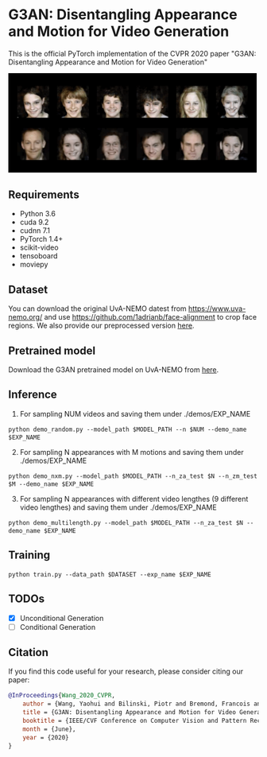 # G3AN: Disentangling Appearance and Motion for Video Generation
This is the official PyTorch implementation of the CVPR 2020 paper "G3AN: Disentangling Appearance and Motion for Video Generation"

<img src="demo.gif" width="500">

## Requirements
- Python 3.6
- cuda 9.2
- cudnn 7.1
- PyTorch 1.4+
- scikit-video
- tensoboard
- moviepy

## Dataset
You can download the original UvA-NEMO datest from https://www.uva-nemo.org/ and use https://github.com/1adrianb/face-alignment to crop face regions. We also provide our preprocessed version [here](https://filesender.renater.fr/download.php?token=53549086-caa6-4178-af12-ec10049570c3&files_ids=2070047).

## Pretrained model
Download the G3AN pretrained model on UvA-NEMO from [here](https://drive.google.com/file/d/1sDkWELQHsQqg0MUR-DJsM3YpSyenTX-S/view?usp=sharing).

## Inference
1. For sampling NUM videos and saving them under ./demos/EXP_NAME

```shell script
python demo_random.py --model_path $MODEL_PATH --n $NUM --demo_name $EXP_NAME
```

2. For sampling N appearances with M motions and saving them under ./demos/EXP_NAME
```shell script
python demo_nxm.py --model_path $MODEL_PATH --n_za_test $N --n_zm_test $M --demo_name $EXP_NAME
```

3. For sampling N appearances with different video lengthes (9 different video lengthes) and saving them under ./demos/EXP_NAME
```shell script
python demo_multilength.py --model_path $MODEL_PATH --n_za_test $N --demo_name $EXP_NAME
```

## Training
```shell script
python train.py --data_path $DATASET --exp_name $EXP_NAME
```

## TODOs
- [x] Unconditional Generation
- [ ] Conditional Generation

## Citation
If you find this code useful for your research, please consider citing our paper:
```bibtex
@InProceedings{Wang_2020_CVPR,
    author = {Wang, Yaohui and Bilinski, Piotr and Bremond, Francois and Dantcheva, Antitza},
    title = {G3AN: Disentangling Appearance and Motion for Video Generation},
    booktitle = {IEEE/CVF Conference on Computer Vision and Pattern Recognition (CVPR)},
    month = {June},
    year = {2020}
}
```
